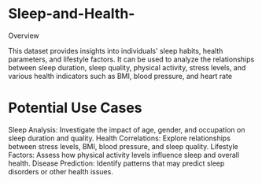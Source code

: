 # Sleep-and-Health-

Overview

This dataset provides insights into individuals' sleep habits, health parameters, and lifestyle factors. It can be used to analyze the relationships between sleep duration, sleep quality, physical activity, stress levels, and various health indicators such as BMI, blood pressure, and heart rate

# Potential Use Cases
Sleep Analysis: Investigate the impact of age, gender, and occupation on sleep duration and quality.
Health Correlations: Explore relationships between stress levels, BMI, blood pressure, and sleep quality.
Lifestyle Factors: Assess how physical activity levels influence sleep and overall health.
Disease Prediction: Identify patterns that may predict sleep disorders or other health issues.
